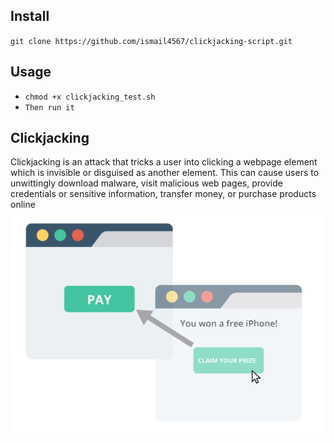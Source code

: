 ## Install
`git clone https://github.com/ismail4567/clickjacking-script.git`
## Usage 
+ `chmod +x clickjacking_test.sh`<br>
+ `Then run it`  
## Clickjacking
Clickjacking is an attack that tricks a user into clicking a webpage element which is invisible or disguised as another element. This can cause users to unwittingly download malware, visit malicious web pages, provide credentials or sensitive information, transfer money, or purchase products online
![](Clickjacking.png)
